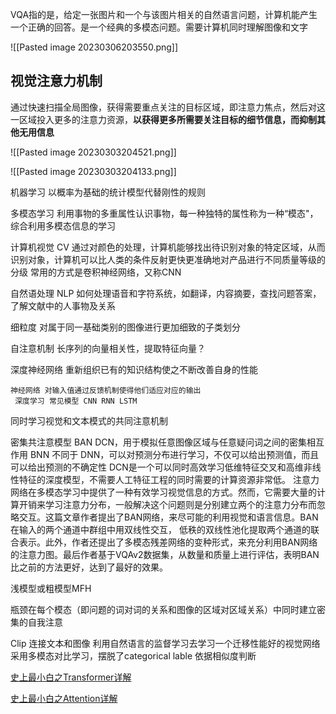 VQA指的是，给定一张图片和一个与该图片相关的自然语言问题，计算机能产生一个正确的回答。是一个经典的多模态问题。需要计算机同时理解图像和文字

![[Pasted image 20230306203550.png]]

## 视觉注意力机制

通过快速扫描全局图像，获得需要重点关注的目标区域，即注意力焦点，然后对这一区域投入更多的注意力资源，**以获得更多所需要关注目标的细节信息，而抑制其他无用信息**

![[Pasted image 20230303204521.png]]

![[Pasted image 20230303204133.png]]

机器学习
	以概率为基础的统计模型代替刚性的规则

多模态学习
	利用事物的多重属性认识事物，每一种独特的属性称为一种“模态"，综合利用多模态信息的学习

计算机视觉  CV
	通过对颜色的处理，计算机能够找出待识别对象的特定区域，从而识别对象，计算机可以比人类的条件反射更快更准确地对产品进行不同质量等级的分级
	常用的方式是卷积神经网络，又称CNN

自然语处理 NLP
	如何处理语音和字符系统，如翻译，内容摘要，查找问题答案，了解文献中的人事物及关系

细粒度
	对属于同一基础类别的图像进行更加细致的子类划分

自注意机制
	长序列的向量相关性，提取特征向量？

深度神经网络
	重新组织已有的知识结构使之不断改善自身的性能

	神经网络 对输入值通过反馈机制使得他们适应对应的输出
	 深度学习 常见模型 CNN RNN LSTM

同时学习视觉和文本模式的共同注意机制


 
密集共注意模型  BAN DCN，用于模拟任意图像区域与任意疑问词之间的密集相互作用
	BNN 不同于 DNN，可以对预测分布进行学习，不仅可以给出预测值，而且可以给出预测的不确定性
	DCN是一个可以同时高效学习低维特征交叉和高维非线性特征的深度模型，不需要人工特征工程的同时需要的计算资源非常低。
	注意力网络在多模态学习中提供了一种有效学习视觉信息的方式。然而，它需要大量的计算开销来学习注意力分布，一般解决这个问题则是分别建立两个的注意力分布而忽略交互。这篇文章作者提出了BAN网络，来尽可能的利用视觉和语言信息。BAN在输入的两个通道中群组中用双线性交互， 低秩的双线性池化提取两个通道的联合表示。此外，作者还提出了多模态残差网络的变种形式，来充分利用BAN网络的注意力图。最后作者基于VQAv2数据集，从数量和质量上进行评估，表明BAN比之前的方法更好，达到了最好的效果。

浅模型或粗模型MFH 


瓶颈在每个模态（即问题的词对词的关系和图像的区域对区域关系）中同时建立密集的自我注意

Clip   连接文本和图像
利用自然语言的监督学习去学习一个迁移性能好的视觉网络
采用多模态对比学习，摆脱了categorical  lable
依据相似度判断

[史上最小白之Transformer详解](https://blog.csdn.net/Tink1995/article/details/105080033?app_version=5.14.0&code=app_1562916241&csdn_share_tail=%7B%22type%22%3A%22blog%22%2C%22rType%22%3A%22article%22%2C%22rId%22%3A%22105080033%22%2C%22source%22%3A%22qq_62516173%22%7D&uLinkId=usr1mkqgl919blen&utm_source=app#Popover19-toggle:~:text=%E5%8F%B2%E4%B8%8A%E6%9C%80%E5%B0%8F%E7%99%BD%E4%B9%8BTransformer%E8%AF%A6%E8%A7%A3)

[史上最小白之Attention详解](https://blog.csdn.net/Tink1995/article/details/105012972#Popover19-toggle:~:text=%E5%8F%B2%E4%B8%8A%E6%9C%80%E5%B0%8F%E7%99%BD%E4%B9%8BAttention%E8%AF%A6%E8%A7%A3)
